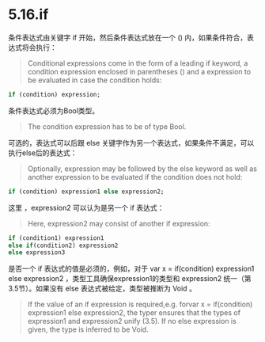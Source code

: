 # 5.16.if

条件表达式由关键字 if 开始，然后条件表达式放在一个 () 内，如果条件符合，表达式将会执行：

> Conditional expressions come in the form of a leading if keyword, a condition expression enclosed in parentheses () and a expression to be evaluated in case the condition holds:

```haxe
if (condition) expression; 
```

条件表达式必须为Bool类型。

> The condition expression has to be of type Bool.

可选的，表达式可以后跟 else 关键字作为另一个表达式，如果条件不满足，可以执行else后的表达式：

> Optionally, expression may be followed by the else keyword as well as another expression to be evaluated if the condition does not hold:

```haxe
if (condition) expression1 else expression2; 
```

这里 ，expression2 可以认为是另一个 if 表达式：

> Here, expression2 may consist of another if expression:

```haxe
if (condition1) expression1 
else if(condition2) expression2 
else expression3 
```

是否一个 if 表达式的值是必须的，例如，对于 var x = if(condition) expression1 else expression2 ，类型工具确保expression1的类型和 expression2 统一（第3.5节）。如果没有 else 表达式被给定，类型被推断为 Void 。

> If the value of an if expression is required,e.g. forvar x = if(condition) expression1 else expression2, the typer ensures that the types of expression1 and expression2 unify (3.5). If no else expression is given, the type is inferred to be Void.